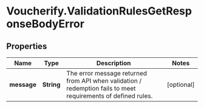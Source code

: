 # Voucherify.ValidationRulesGetResponseBodyError

## Properties

Name | Type | Description | Notes
------------ | ------------- | ------------- | -------------
**message** | **String** | The error message returned from API when validation / redemption fails to meet requirements of defined rules. | [optional] 


